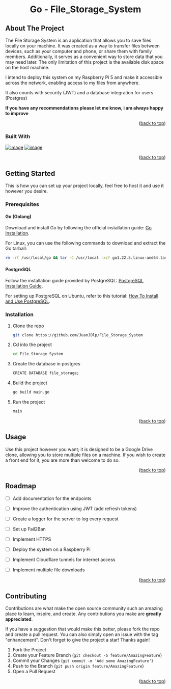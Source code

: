 <center> <h1> Go - File_Storage_System </h1> </center>

<!-- ABOUT THE PROJECT -->
## About The Project

The File Storage System is an application that allows you to save files locally on your machine. It was created as a way to transfer files between devices, such as your computer and phone, or share them with family members. Additionally, it serves as a convenient way to store data that you may need later. The only limitation of this project is the available disk space on the host machine.

I intend to deploy this system on my Raspberry Pi 5 and make it accessible across the network, enabling access to my files from anywhere.

It also counts with security (JWT) and a database integration for users (Postgres)

**If you have any recommendations please let me know, i am always happy to improve**

<p align="right">(<a href="#readme-top">back to top</a>)</p>


### Built With

[![image](https://img.shields.io/badge/Go-00ADD8?style=for-the-badge&logo=go&logoColor=white)](https://golang.org/)
[![image](https://img.shields.io/badge/PostgreSQL-316192?style=for-the-badge&logo=postgresql&logoColor=white)](https://www.postgresql.org/)

<p align="right">(<a href="#readme-top">back to top</a>)</p>


<!-- GETTING STARTED -->
## Getting Started

This is how you can set up your project locally, feel free to host it and use it however you desire.



### Prerequisites

#### Go (Golang)

Download and install Go by following the official installation guide: [Go Installation](https://go.dev/doc/install).

For Linux, you can use the following commands to download and extract the Go tarball:

```sh
rm -rf /usr/local/go && tar -C /usr/local -xzf go1.22.5.linux-amd64.tar.gz
```

#### PostgreSQL

Follow the installation guide provided by PostgreSQL: [PostgreSQL Installation Guide](https://www.postgresql.org/download/).

For setting up PostgreSQL on Ubuntu, refer to this tutorial: [How To Install and Use PostgreSQL](https://www.digitalocean.com/community/tutorials/how-to-install-and-use-postgresql-on-ubuntu-18-04).


### Installation

1. Clone the repo
   ```sh
   git clone https://github.com/JuanJDlp/File_Storage_System
   ```
2. Cd into the project  
    ```sh
    cd File_Storage_System
   ```
3. Create the database in postgres
   ```sh
   CREATE DATABASE file_storage;
   ```
4. Build the project
   ```sh
   go build main.go
   ```
5. Run the project 
   ```sh
   main
   ```

<p align="right">(<a href="#readme-top">back to top</a>)</p>



<!-- USAGE EXAMPLES -->
## Usage

Use this project however you want; it is designed to be a Google Drive clone, allowing you to store multiple files on a machine. If you wish to create a front end for it, you are more than welcome to do so.

<p align="right">(<a href="#readme-top">back to top</a>)</p>



<!-- ROADMAP -->
## Roadmap

- [ ] Add documentation for the endpoints
- [ ] Improve the authentication using JWT (add refresh tokens)
- [ ] Create a logger for the server to log every request
- [ ] Set up Fail2Ban
- [ ] Implement HTTPS
- [ ] Deploy the system on a Raspberry Pi
- [ ] Implement Cloudflare tunnels for internet access
- [ ] Implement multiple file downloads


<p align="right">(<a href="#readme-top">back to top</a>)</p>



<!-- CONTRIBUTING -->
## Contributing

Contributions are what make the open source community such an amazing place to learn, inspire, and create. Any contributions you make are **greatly appreciated**.

If you have a suggestion that would make this better, please fork the repo and create a pull request. You can also simply open an issue with the tag "enhancement".
Don't forget to give the project a star! Thanks again!

1. Fork the Project
2. Create your Feature Branch (`git checkout -b feature/AmazingFeature`)
3. Commit your Changes (`git commit -m 'Add some AmazingFeature'`)
4. Push to the Branch (`git push origin feature/AmazingFeature`)
5. Open a Pull Request

<p align="right">(<a href="#readme-top">back to top</a>)</p>



